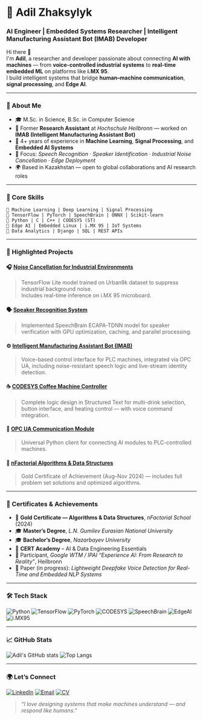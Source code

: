 # 🧠 Adil Zhaksylyk
### AI Engineer | Embedded Systems Researcher | Intelligent Manufacturing Assistant Bot (IMAB) Developer  

Hi there 👋  
I'm **Adil**, a researcher and developer passionate about connecting **AI with machines** — from **voice-controlled industrial systems** to **real-time embedded ML** on platforms like **i.MX 95**.  
I build intelligent systems that bridge **human–machine communication**, **signal processing**, and **Edge AI**.

---

### 🚀 About Me
- 🎓 M.Sc. in Science, B.Sc. in Computer Science  
- 🏢 Former **Research Assistant** at *Hochschule Heilbronn* — worked on **IMAB (Intelligent Manufacturing Assistant Bot)**  
- 🧩 4+ years of experience in **Machine Learning**, **Signal Processing**, and **Embedded AI Systems**  
- 🎤 Focus: *Speech Recognition · Speaker Identification · Industrial Noise Cancellation · Edge Deployment*  
- 🌍 Based in Kazakhstan — open to global collaborations and AI research roles  

---

### 🧩 Core Skills
```
🔹 Machine Learning | Deep Learning | Signal Processing
🔹 TensorFlow | PyTorch | SpeechBrain | ONNX | Scikit-learn
🔹 Python | C | C++ | CODESYS (ST)
🔹 Edge AI | Embedded Linux | i.MX 95 | IoT Systems
🔹 Data Analytics | Django | SQL | REST APIs
```

---

### 🧠 Highlighted Projects

#### 🎧 [Noise Cancellation for Industrial Environments](https://github.com/yourusername/noise-cancellation)
> TensorFlow Lite model trained on Urban9k dataset to suppress industrial background noise.  
> Includes real-time inference on i.MX 95 microboard.

#### 🗣️ [Speaker Recognition System](https://github.com/yourusername/speaker-recognition)
> Implemented SpeechBrain ECAPA-TDNN model for speaker verification with GPU optimization, caching, and parallel processing.

#### ⚙️ [Intelligent Manufacturing Assistant Bot (IMAB)](https://github.com/yourusername/imab)
> Voice-based control interface for PLC machines, integrated via OPC UA, including noise-resistant speech logic and live-stream identity detection.

#### ☕ [CODESYS Coffee Machine Controller](https://github.com/yourusername/codesys-coffee-machine)
> Complete logic design in Structured Text for multi-drink selection, button interface, and heating control — with voice command integration.

#### 🔌 [OPC UA Communication Module](https://github.com/yourusername/opcua-communication)
> Universal Python client for connecting AI modules to PLC-controlled machines.

#### 🧮 [nFactorial Algorithms & Data Structures](https://github.com/yourusername/nfactorial-ads)
> Gold Certificate of Achievement (Aug–Nov 2024) — includes full problem set solutions and optimized algorithms.

---

### 🏅 Certificates & Achievements
- 🥇 **Gold Certificate — Algorithms & Data Structures**, *nFactorial School* (2024)  
- 🎓 **Master’s Degree**, *L.N. Gumilev Eurasian National University*  
- 🎓 **Bachelor’s Degree**, *Nazarbayev University*  
- 📜 **CERT Academy** – AI & Data Engineering Essentials  
- 🧩 Participant, *Google WTM / IPAI “Experience AI: From Research to Reality”*, Heilbronn  
- 🧠 Paper (in progress): *Lightweight Deepfake Voice Detection for Real-Time and Embedded NLP Systems*

---

### 🛠️ Tech Stack
![Python](https://img.shields.io/badge/Python-3.12-blue)
![TensorFlow](https://img.shields.io/badge/TensorFlow-Lite-orange)
![PyTorch](https://img.shields.io/badge/PyTorch-ML-red)
![CODESYS](https://img.shields.io/badge/CODESYS-ST-lightgrey)
![SpeechBrain](https://img.shields.io/badge/SpeechBrain-SpeakerRec-yellow)
![EdgeAI](https://img.shields.io/badge/Edge-AI-green)
![i.MX95](https://img.shields.io/badge/i.MX-95-blue)

---

### 📈 GitHub Stats
![Adil's GitHub stats](https://github-readme-stats.vercel.app/api?username=yourusername&show_icons=true&theme=tokyonight)
![Top Langs](https://github-readme-stats.vercel.app/api/top-langs/?username=yourusername&layout=compact&theme=tokyonight)

---

### 🌍 Let’s Connect
[![LinkedIn](https://img.shields.io/badge/LinkedIn-Adil%20Zhaksylyk-blue)](https://www.linkedin.com/in/azhaksylyk/)
[![Email](https://img.shields.io/badge/Email-adil@example.com-red)](mailto:adil.zhaksylyk@gmail.com)
[![CV](https://img.shields.io/badge/CV-PDF-green)]([https://github.com/yourusername/portfolio/blob/main/docs/Adil_Zhaksylyk_CV.pdf](https://github.com/azhaksylyk/bio/blob/main/Adil%20Zhaksylyk%20CV%20-%20v5.pdf))

> _“I love designing systems that make machines understand — and respond like humans.”_
